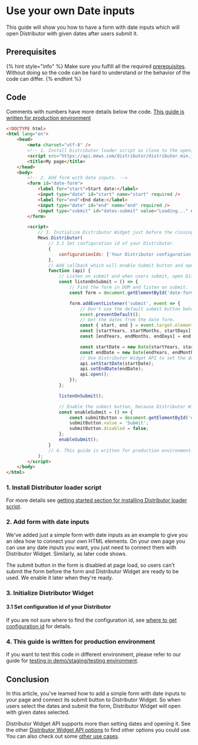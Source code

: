 # Use your own Date inputs

This guide will show you how to have a form with date inputs which will open Distributor with given dates after users submit it.


## Prerequisites

{% hint style="info" %}
Make sure you fulfill all the required [prerequisites](./prerequisites.md). Without doing so the code can be hard to understand or the behavior of the code can differ.
{% endhint %}

## Code

Comments with numbers have more details below the code. [This guide is written for production environment](./use-own-date-inputs.md#4.-this-guide-is-written-for-production-environment)

```html
<!DOCTYPE html>
<html lang="en">
    <head>
        <meta charset="utf-8" />
        <!-- 1. Install Distributor loader script as close to the opening <head/> tag as possible -->
        <script src="https://api.mews.com/distributor/distributor.min.js"></script>
        <title>My page</title>
    </head>
    <body>
        <!-- 2. Add form with date inputs. -->
        <form id="date-form">
            <label for="start">Start date:</label>
            <input type="date" id="start" name="start" required />
            <label for="end">End date:</label>
            <input type="date" id="end" name="end" required />
            <input type="submit" id="dates-submit" value="Loading..." disabled />
        </form>

        <script>
            // 3. Initialize Distributor Widget just before the closing </body> tag.
            Mews.Distributor(
                // 3.1 Set configuration id of your Distributor.
                {
                    configurationIds: ['Your Distributor configuration id'],
                },
                // Add callback which will enable Submit button and open Distributor Widget upon button click.
                function (api) {
                    // Listen on submit and when users submit, open Distributor with given dates.
                    const listenOnSubmit = () => {
                        // Find the form in DOM and listen on submit.
                        const form = document.getElementById('date-form');

                        form.addEventListener('submit', event => {
                            // Don't use the default submit button behavior. We want to handle it ourselves.
                            event.preventDefault();
                            // Get the dates from the date form.
                            const { start, end } = event.target.elements;
                            const [startYears, startMonths, startDays] = start.value.split('-');
                            const [endYears, endMonths, endDays] = end.value.split('-');

                            const startDate = new Date(startYears, startMonths - 1, startDays);
                            const endDate = new Date(endYears, endMonths - 1, endDays);
                            // Use Distributor Widget API to set the dates in Distributor Widget and open it.
                            api.setStartDate(startDate);
                            api.setEndDate(endDate);
                            api.open();
                        });
                    };

                    listenOnSubmit();

                    // Enable the submit button, because Distributor Widget is ready to be used.
                    const enableSubmit = () => {
                        const submitButton = document.getElementById('dates-submit');
                        submitButton.value = 'Submit';
                        submitButton.disabled = false;
                    };
                    enableSubmit();
                }
                // 4. This guide is written for production environment.
            );
        </script>
    </body>
</html>
```

### 1. Install Distributor loader script

For more details see [getting started section for installing Distributor loader script](../getting-started.md#install-distributor-loader-script).

### 2. Add form with date inputs

We've added just a simple form with date inputs as an example to give you an idea how to connect your own HTML elements. On your own page you can use any date inputs you want, you just need to connect them with Distributor Widget. Similarly, as later code shows.

The submit button in the form is disabled at page load, so users can't submit the form before the form and Distributor Widget are ready to be used. We enable it later when they're ready.

### 3. Initialize Distributor Widget

#### 3.1 Set configuration id of your Distributor

If you are not sure where to find the configuration id, see [where to get configuration id](../../faq.md#where-to-get-configuration-id) for details.

### 4. This guide is written for production environment

If you want to test this code in different environment, please refer to our guide for [testing in demo/staging/testing environment](./testing-in-staging-environment.md).

## Conclusion

In this article, you've learned how to add a simple form with date inputs to your page and connect its submit button to Distributor Widget. So when users select the dates and submit the form, Distributor Widget will open with given dates selected.

Distributor Widget API supports more than setting dates and opening it. See the other [Distributor Widget API options](../reference.md) to find other options you could use. You can also check out some [other use cases](./README.md).
